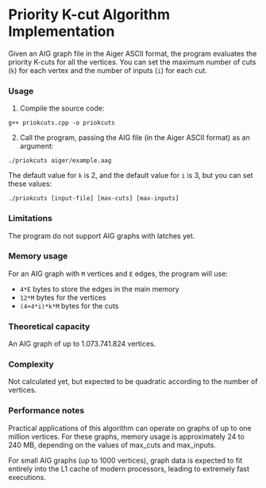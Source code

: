 # Priority K-cut Algorithm Implementation

Given an AIG graph file in the Aiger ASCII format, the program evaluates the priority K-cuts for all the vertices. You can set
the maximum number of cuts (`k`) for each vertex and the number of inputs (`i`) for each cut.

### Usage
1. Compile the source code:
```
g++ priokcuts.cpp -o priokcuts
```
2. Call the program, passing the AIG file (in the Aiger ASCII format) as an argument:
```
./priokcuts aiger/example.aag
```
The default value for `k` is 2, and the default value for `i` is 3, but you can set these values:
```
./priokcuts [input-file] [max-cuts] [max-inputs]
```
### Limitations
The program do not support AIG graphs with latches yet.

###	Memory usage

For an AIG graph with `M` vertices and `E` edges, the program will use:

* `4*E` bytes to store the edges in the main memory
* `12*M` bytes for the vertices
* `(4+4*i)*k*M` bytes for the cuts

### Theoretical capacity

An AIG graph of up to 1.073.741.824 vertices.

### Complexity

Not calculated yet, but expected to be quadratic according to the number of vertices.

### Performance notes

Practical applications of this algorithm can operate on graphs
of up to one million vertices. For these graphs, memory usage is
approximately 24 to 240 MB, depending on the values
of max_cuts and max_inputs.
	
For small AIG graphs (up to 1000 vertices), graph data is expected
to fit entirely into the L1 cache of modern processors,
leading to extremely fast executions.
